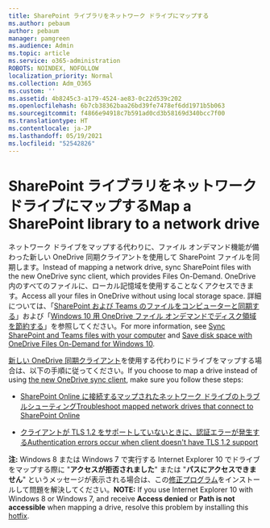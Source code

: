 ```yaml
---
title: SharePoint ライブラリをネットワーク ドライブにマップする
ms.author: pebaum
author: pebaum
manager: pamgreen
ms.audience: Admin
ms.topic: article
ms.service: o365-administration
ROBOTS: NOINDEX, NOFOLLOW
localization_priority: Normal
ms.collection: Adm_O365
ms.custom: ''
ms.assetid: 4b8245c3-a179-4524-ae83-0c22d539c202
ms.openlocfilehash: 6b7cb38362baa26bd39fe7478ef6dd1971b5b063
ms.sourcegitcommit: f4866e94918c7b591ad0cd3b58169d340bcc7f00
ms.translationtype: HT
ms.contentlocale: ja-JP
ms.lasthandoff: 05/19/2021
ms.locfileid: "52542826"
---
```

# <a name="map-a-sharepoint-library-to-a-network-drive"></a><span data-ttu-id="44022-102">SharePoint ライブラリをネットワーク ドライブにマップする</span><span class="sxs-lookup"><span data-stu-id="44022-102">Map a SharePoint library to a network drive</span></span>

<span data-ttu-id="44022-103">ネットワーク ドライブをマップする代わりに、ファイル オンデマンド機能が備わった新しい OneDrive 同期クライアントを使用して SharePoint ファイルを同期します。</span><span class="sxs-lookup"><span data-stu-id="44022-103">Instead of mapping a network drive, sync SharePoint files with the new OneDrive sync client, which provides Files On-Demand.</span></span> <span data-ttu-id="44022-104">OneDrive 内のすべてのファイルに、ローカル記憶域を使用することなくアクセスできます。</span><span class="sxs-lookup"><span data-stu-id="44022-104">Access all your files in OneDrive without using local storage space.</span></span> <span data-ttu-id="44022-105">詳細については、「[SharePoint および Teams のファイルをコンピューターと同期する](https://support.microsoft.com/office/sync-sharepoint-and-teams-files-with-your-computer-6de9ede8-5b6e-4503-80b2-6190f3354a88)」および「[Windows 10 用 OneDrive ファイル オンデマンドでディスク領域を節約する](https://support.microsoft.com/office/save-disk-space-with-onedrive-files-on-demand-for-windows-10-0e6860d3-d9f3-4971-b321-7092438fb38e)」を参照してください。</span><span class="sxs-lookup"><span data-stu-id="44022-105">For more information, see [Sync SharePoint and Teams files with your computer](https://support.microsoft.com/office/sync-sharepoint-and-teams-files-with-your-computer-6de9ede8-5b6e-4503-80b2-6190f3354a88) and [Save disk space with OneDrive Files On-Demand for Windows 10](https://support.microsoft.com/office/save-disk-space-with-onedrive-files-on-demand-for-windows-10-0e6860d3-d9f3-4971-b321-7092438fb38e).</span></span>

<span data-ttu-id="44022-106">[新しい OneDrive 同期クライアント](https://support.microsoft.com/office/sync-sharepoint-and-teams-files-with-your-computer-6de9ede8-5b6e-4503-80b2-6190f3354a88)を使用する代わりにドライブをマップする場合は、以下の手順に従ってください。</span><span class="sxs-lookup"><span data-stu-id="44022-106">If you choose to map a drive instead of using [the new OneDrive sync client](https://support.microsoft.com/office/sync-sharepoint-and-teams-files-with-your-computer-6de9ede8-5b6e-4503-80b2-6190f3354a88), make sure you follow these steps:</span></span>

- [<span data-ttu-id="44022-107">SharePoint Online に接続するマップされたネットワーク ドライブのトラブルシューティング</span><span class="sxs-lookup"><span data-stu-id="44022-107">Troubleshoot mapped network drives that connect to SharePoint Online</span></span>](/sharepoint/support/administration/troubleshoot-mapped-network-drives)

- [<span data-ttu-id="44022-108">クライアントが TLS 1.2 をサポートしていないときに、認証エラーが発生する</span><span class="sxs-lookup"><span data-stu-id="44022-108">Authentication errors occur when client doesn't have TLS 1.2 support</span></span>](/sharepoint/troubleshoot/administration/authentication-errors-tls12-support#network-drive-mapped-to-a-sharepoint-library)  

<span data-ttu-id="44022-109">**注:** Windows 8 または Windows 7 で実行する Internet Explorer 10 でドライブをマップする際に "**アクセスが拒否されました**" または "**パスにアクセスできません**" というメッセージが表示される場合は、この[修正プログラム](https://support.microsoft.com/topic/error-when-you-open-a-sharepoint-document-library-in-windows-explorer-or-map-a-network-drive-to-the-library-after-you-install-internet-explorer-10-96e640ba-059f-9b09-bb91-2a0319ee8b1d)をインストールして問題を解決してください。</span><span class="sxs-lookup"><span data-stu-id="44022-109">**NOTE:** If you use Internet Explorer 10 with Windows 8 or Windows 7, and receive **Access denied** or **Path is not accessible** when mapping a drive, resolve this problem by installing this [hotfix](https://support.microsoft.com/topic/error-when-you-open-a-sharepoint-document-library-in-windows-explorer-or-map-a-network-drive-to-the-library-after-you-install-internet-explorer-10-96e640ba-059f-9b09-bb91-2a0319ee8b1d).</span></span>